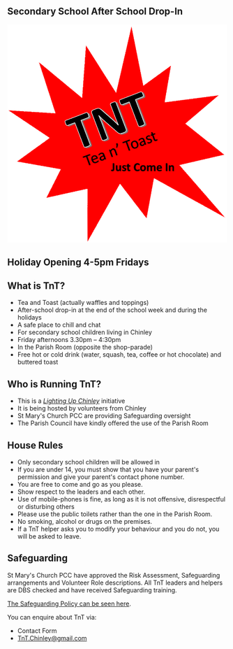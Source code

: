 ## Secondary School After School Drop-In

![](media/7fbe9a5560efb70f660c1e14bc23b0a4.png)

## Holiday Opening 4-5pm Fridays

## What is TnT?

-   Tea and Toast (actually waffles and toppings)
-   After-school drop-in at the end of the school week and during the holidays
-   A safe place to chill and chat
-   For secondary school children living in Chinley
-   Friday afternoons 3.30pm – 4:30pm
-   In the Parish Room (opposite the shop-parade)
-   Free hot or cold drink (water, squash, tea, coffee or hot chocolate) and buttered toast

## Who is Running TnT?

-   This is a [*Lighting Up Chinley*](https://www.facebook.com/LightingUpChinley/) initiative
-   It is being hosted by volunteers from Chinley
-   St Mary's Church PCC are providing Safeguarding oversight
-   The Parish Council have kindly offered the use of the Parish Room

## House Rules

-   Only secondary school children will be allowed in
-   If you are under 14, you must show that you have your parent's permission and give your parent's contact phone number.
-   You are free to come and go as you please.
-   Show respect to the leaders and each other.
-   Use of mobile-phones is fine, as long as it is not offensive, disrespectful or disturbing others
-   Please use the public toilets rather than the one in the Parish Room.
-   No smoking, alcohol or drugs on the premises.
-   If a TnT helper asks you to modify your behaviour and you do not, you will be asked to leave.

## Safeguarding

St Mary's Church PCC have approved the Risk Assessment, Safeguarding arrangements and Volunteer Role descriptions. All TnT leaders and helpers are DBS checked and have received Safeguarding training.

[The Safeguarding Policy can be seen here](https://chinleybuxworthcofe.jimdofree.com/safeguarding/safeguarding-policy).

You can enquire about TnT via:

-   Contact Form
-   TnT.Chinley@gmail.com
